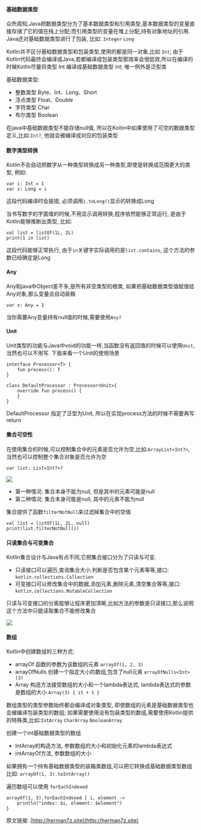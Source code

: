 #### 基础数据类型
众所周知,Java把数据类型分为了基本数据类型和引用类型,基本数据类型的变量直接存储了它的值在栈上分配;而引用类型的变量在堆上分配,持有对象地址的引用. Java还对基础数据类型进行了包装, 比如: `Integer` `Long`

Kotlin并不区分基础数据类型和包装类型,使用的都是同一对象,比如 `Int`; 由于Kotlin代码最终会编译成Java,若都编译成包装类型那效率会很低效,所以在编译的时候Kotlin尽量将类型 Int 编译成基础数据类型 int; 唯一例外是泛型类

基础数据类型:
* 整数类型 Byte、Int、Long、Short
* 浮点类型 Float、Double
* 字符类型 Char
* 布尔类型 Boolean

在java中基础数据类型不能存储null值, 所以在Koltin中如果使用了可空的数据类型定义,比如:`Int?`, 他就会被编译成对应的包装类型


#### 数字类型转换
Kotlin不会自动把数字从一种类型转换成另一种类型,即使是转换成范围更大的类型, 例如:

```
var i: Int = 1
var z: Long = i
```
这段代码编译时会报错, 必须调用`i.toLong()`显示的转换成Long

当书写数字的字面值的时候,不用显示调用转换,程序依然能够正常运行, 是由于Kotlin能够推断出类型, 比如:

```
val list = listOf(1L, 2L)
print(1 in list)
```

这段代码能够正常执行, 由于`in`关键字实际调用的是`list.contains`, 这个方法的参数已经确定是Long

#### Any

Any和java中Object差不多,是所有非空类型的根类, 如果把基础数据类型值赋值给Any对象,那么变量会自动装箱

```
var x: Any = 1
```

当你需要Any变量持有null值的时候,需要使用`Any?`


#### Unit
Unit类型的功能与Java中void的功能一样,当函数没有返回值的时候可以使用`Unit`, 当然也可以不用写. 下面来看一个Unit的使用场景

```
interface Processor<T> {
    fun process(): T
}

class DefaultProcessor : Processor<Unit>{
    override fun process() {
    }
}
```

DefaultProcessor 指定了泛型为Unit, 所以在实现process方法的时候不需要再写return


#### 集合可空性

在使用集合的时候,可以控制集合中的元素是否允许为空,比如:`ArrayList<Int?>`, 当然也可以控制整个集合对象是否允许为空
```
var list: List<Int?>?
```

![](https://cdn.jsdelivr.net/gh/silently9527/images//202409121138448.png)

* 第一种情况: 集合本身不能为null, 但是其中的元素可能是null
* 第二种情况: 集合本身可能是null, 其中的元素不能为null


集合提供了函数`filterNotNull`来过滤掉集合中的空值

```
val list = listOf(1L, 2L, null)
print(list.filterNotNull())
```

#### 只读集合与可变集合
Kotlin集合设计与Java有点不同,它把集合接口分为了只读与可变.

* 只读接口可以遍历,查询集合大小,判断是否包含某个元素等等,接口: `kotlin.collections.Collection`
* 可变接口可以修改集合中的数据,添加元素,删除元素,清空集合等等,接口: `kotlin.collections.MutableCollection`

只读与可变接口的分离能够让程序更加清晰,比如方法的参数是只读接口,那么说明这个方法中只能读取集合不能修改集合

![](https://cdn.jsdelivr.net/gh/silently9527/images//202409121208018.png)

#### 数组

Kotlin中创建数组的三种方式:

* arrayOf 函数的参数为该数组的元素 `arrayOf(1, 2, 3)`
* arrayOfNulls 创建一个指定大小的数组,包含了null元素 `arrayOfNulls<Int>(3)`
* Array 构造方法接受数组的大小和一个lambda表达式, lambda表达式的参数是数组的大小 `Array(3) { it + 1 }`

数组类型的类型参数始终都会编译成对象类型, 即使数组的元素是基础数据类型也会被编译包装类型的数组; 如果需要使用没有包装类型的数组,需要使用Kotlin提供的特殊类,比如:`IntArray` `CharArray` `BooleanArray`

创建一个int基础数据类型的数组
* IntArray的构造方法, 参数数组的大小和初始化元素的lambda表达式
* intArrayOf方法, 参数数组的大小

如果拥有一个持有基础数据类型的装箱类数组,可以把它转换成基础数据类型数组 比如: `arrayOf(1, 3).toIntArray()`

遍历数组可以使用 `forEachIndexed`

```
arrayOf(1, 3).forEachIndexed { i, element ->
    println("index: $i, element: $element")
}
```

原文链接: [http://herman7z.site](http://herman7z.site)
